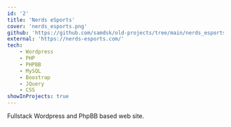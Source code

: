 ```yaml
---
id: '2'
title: 'Nerds eSports'
cover: 'nerds_esports.png'
github: 'https://github.com/samdsk/old-projects/tree/main/nerds_esports_theme'
external: 'https://nerds-esports.com/'
tech:
    - Wordpress
    - PHP
    - PHPBB
    - MySQL
    - Boostrap
    - JQuery
    - CSS
showInProjects: true
---
```

Fullstack Wordpress and PhpBB based web site.